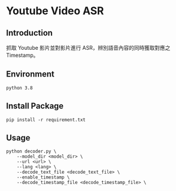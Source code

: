 # Youtube Video ASR

## Introduction
抓取 Youtube 影片並對影片進行 ASR，辨別語音內容的同時獲取對應之 Timestamp。

## Environment
`python 3.8`

## Install Package
```shell
pip install -r requirement.txt
```

## Usage
```
python decoder.py \
    --model_dir <model_dir> \
    --url <url> \
    --lang <lang> \
    --decode_text_file <decode_text_file> \
    --enable_timestamp \
    --decode_timestamp_file <decode_timestamp_file> \

```
